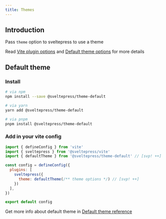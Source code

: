 ```yaml
---
title: Themes
---
```


## Introduction

Pass `theme` option to sveltepress to use a theme

Read [Vite plugin options](/reference/vite-plugin/) and [Default theme options](/reference/default-theme/) for more details

## Default theme

### Install

```sh
# via npm
npm install --save @sveltepress/theme-default

# via yarn
yarn add @sveltepress/theme-default

# via pnpm
pnpm install @sveltepress/theme-default
```

### Add in your vite config

```js title="vite.config.(js|ts)"
import { defineConfig } from 'vite'
import { sveltepress } from '@sveltepress/vite'
import { defaultTheme } from '@sveltepress/theme-default' // [svp! ++]

const config = defineConfig({
  plugins: [
    sveltepress({
      theme: defaultTheme(/** theme options */) // [svp! ++]
    })
  ],
})

export default config
```

Get more info about default theme in [Default theme reference](/reference/default-theme/#Theme-Options)